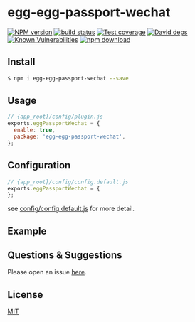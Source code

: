 # egg-egg-passport-wechat

[![NPM version][npm-image]][npm-url]
[![build status][travis-image]][travis-url]
[![Test coverage][codecov-image]][codecov-url]
[![David deps][david-image]][david-url]
[![Known Vulnerabilities][snyk-image]][snyk-url]
[![npm download][download-image]][download-url]

[npm-image]: https://img.shields.io/npm/v/egg-egg-passport-wechat.svg?style=flat-square
[npm-url]: https://npmjs.org/package/egg-egg-passport-wechat
[travis-image]: https://img.shields.io/travis/eggjs/egg-egg-passport-wechat.svg?style=flat-square
[travis-url]: https://travis-ci.org/eggjs/egg-egg-passport-wechat
[codecov-image]: https://img.shields.io/codecov/c/github/eggjs/egg-egg-passport-wechat.svg?style=flat-square
[codecov-url]: https://codecov.io/github/eggjs/egg-egg-passport-wechat?branch=master
[david-image]: https://img.shields.io/david/eggjs/egg-egg-passport-wechat.svg?style=flat-square
[david-url]: https://david-dm.org/eggjs/egg-egg-passport-wechat
[snyk-image]: https://snyk.io/test/npm/egg-egg-passport-wechat/badge.svg?style=flat-square
[snyk-url]: https://snyk.io/test/npm/egg-egg-passport-wechat
[download-image]: https://img.shields.io/npm/dm/egg-egg-passport-wechat.svg?style=flat-square
[download-url]: https://npmjs.org/package/egg-egg-passport-wechat

<!--
Description here.
-->

## Install

```bash
$ npm i egg-egg-passport-wechat --save
```

## Usage

```js
// {app_root}/config/plugin.js
exports.eggPassportWechat = {
  enable: true,
  package: 'egg-egg-passport-wechat',
};
```

## Configuration

```js
// {app_root}/config/config.default.js
exports.eggPassportWechat = {
};
```

see [config/config.default.js](config/config.default.js) for more detail.

## Example

<!-- example here -->

## Questions & Suggestions

Please open an issue [here](https://github.com/eggjs/egg/issues).

## License

[MIT](LICENSE)
